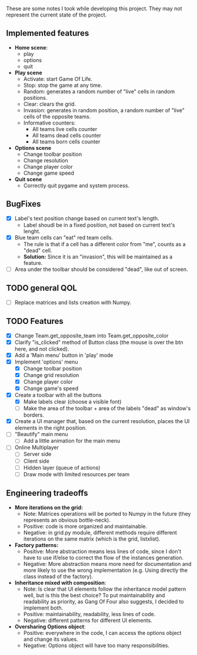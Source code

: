 These are some notes I took while developing this project.
They may not represent the current state of the project.

## Implemented features
- **Home scene**:
  - play
  - options
  - quit
- **Play scene**
  - Activate: start Game Of Life.
  - Stop: stop the game at any time.
  - Random: generates a random number of "live" cells in random positions.
  - Clear: clears the grid.
  - Invasion: generates in random position, a random number of "live" cells of the opposite teams.
  - Informative counters:
    - All teams live cells counter
    - All teams dead cells counter
    - All teams born cells counter
- **Options scene**
  - Change toolbar position
  - Change resolution
  - Change player color
  - Change game speed
- **Quit scene**
  - Correctly quit pygame and system process.  
## BugFixes
- [x] Label's text position change based on current text's length.
  - Label shoudl be in a fixed position, not based on current text's lenght.
- [x] Blue team cells can "eat" red team cells.
  - The rule is that if a cell has a different color from "me", counts as a "dead" cell.
  - **Solution:** Since it is an "invasion", this will be maintained as a feature.
- [ ] Area under the toolbar should be considered "dead", like out of screen.
## TODO general QOL
- [ ] Replace matrices and lists creation with Numpy.
## TODO Features
- [x] Change Team.get_opposite_team into Team.get_opposite_color
- [x] Clarify "is_clicked" method of Button class (the mouse is over the btn here, and not clicked).
- [x] Add a 'Main menu' button in 'play' mode
- [x] Implement 'options' menu
  - [x] Change toolbar position
  - [x] Change grid resolution
  - [x] Change player color
  - [x] Change game's speed
- [x] Create a toolbar with all the buttons
  - [x] Make labels clear (choose a visible font)
  - [ ] Make the area of the toolbar + area of the labels "dead" as window's borders.
- [x] Create a UI manager that, based on the current resolution, places the UI elements in the right position.
- [ ] "Beautify" main menu
  - [ ] Add a little animation for the main menu
- [ ] Online Multiplayer
  - [ ] Server side
  - [ ] Client side
  - [ ] Hidden layer (queue of actions)
  - [ ] Draw mode with limited resources per team 
## Engineering tradeoffs
- **More iterations on the grid:**
  - Note: Matrices operations will be ported to Numpy in the future (they represents an obvious bottle-neck).
  - Positive: code is more organized and maintainable.
  - Negative: in grid.py module, different methods require different iterations on the same matrix (which is the grid, listxlist).
- **Factory patterns:**
  - Positive: More abstraction means less lines of code, since I don't have to use if/else to correct the flow of the instances generation.
  - Negative: More abstraction means more need for documentation and more likely to use the wrong implementation (e.g. Using directly the class instead of the factory).
- **Inheritance mixed with composition**:
  - Note: Is clear that UI elements follow the inheritance model pattern well, but is this the best choice?
  To put maintainability and readability as priority, as Gang Of Four also suggests, I decided to implement both. 
  - Positive: maintainability, readability, less lines of code.
  - Negative: different patterns for different UI elements.
- **Oversharing Options object**:
  - Positive: everywhere in the code, I can access the options object and change its values.
  - Negative: Options object will have too many responsibilities.
